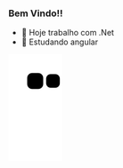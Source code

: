 ### Bem Vindo!! 


- 🔭 Hoje trabalho com .Net
- 🌱 Estudando angular 

 ![Snake animation](https://github.com/rafaballerini/rafaballerini/blob/output/github-contribution-grid-snake.svg)
